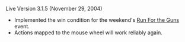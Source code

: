Live Version 3.1.5 (November 29, 2004)

- Implemented the win condition for the weekend's
  [Run For the Guns](../etc/Run_For_the_Guns.md) event.
- Actions mapped to the mouse wheel will work reliably again.


